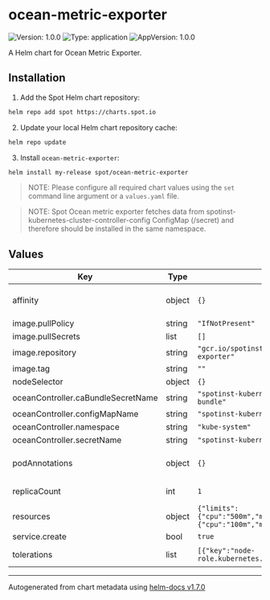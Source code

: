 # ocean-metric-exporter

![Version: 1.0.0](https://img.shields.io/badge/Version-1.0.0-informational?style=flat-square) ![Type: application](https://img.shields.io/badge/Type-application-informational?style=flat-square) ![AppVersion: 1.0.0](https://img.shields.io/badge/AppVersion-1.0.0-informational?style=flat-square)

A Helm chart for Ocean Metric Exporter.

## Installation

1. Add the Spot Helm chart repository:

```sh
helm repo add spot https://charts.spot.io
```

2. Update your local Helm chart repository cache:

```sh
helm repo update
```

3. Install `ocean-metric-exporter`:

```sh
helm install my-release spot/ocean-metric-exporter
```

> NOTE: Please configure all required chart values using the `set` command line argument or a `values.yaml` file.

> NOTE: Spot Ocean metric exporter fetches data from spotinst-kubernetes-cluster-controller-config ConfigMap (/secret) and therefore should be installed in the same namespace.

## Values

| Key | Type | Default | Description |
|-----|------|---------|-------------|
| affinity | object | `{}` | (Optional) Pod scheduling preferences. Ref: https://kubernetes.io/docs/concepts/configuration/assign-pod-node/#affinity-and-anti-affinity |
| image.pullPolicy | string | `"IfNotPresent"` | (Optional) Image pull policy. |
| image.pullSecrets | list | `[]` | (Optional) Image pull secrets. |
| image.repository | string | `"gcr.io/spotinst-artifacts/spot-ocean-metric-exporter"` | (Optional) Image repository. |
| image.tag | string | `""` | (Optional) Image tag. Defaults to `.Chart.AppVersion`. |
| nodeSelector | object | `{}` | (Optional) Node selector. |
| oceanController.caBundleSecretName | string | `"spotinst-kubernetes-cluster-controller-ca-bundle"` | (Optional) Secret name of CA bundle. |
| oceanController.configMapName | string | `"spotinst-kubernetes-cluster-controller-config"` | (Optional) ConfigMap name. |
| oceanController.namespace | string | `"kube-system"` | (Optional) Namespace where components should be installed. |
| oceanController.secretName | string | `"spotinst-kubernetes-cluster-controller"` | (Optional) Secret name. |
| podAnnotations | object | `{}` | (Optional) Pod annotations. Ref: https://kubernetes.io/docs/concepts/overview/working-with-objects/annotations/ |
| replicaCount | int | `1` | (Optional) Replicas. Ref: https://kubernetes.io/docs/concepts/workloads/controllers/deployment/#replicas |
| resources | object | `{"limits":{"cpu":"500m","memory":"500Mi"},"requests":{"cpu":"100m","memory":"50Mi"}}` | (Optional) Resource requests and limits. Ref: http://kubernetes.io/docs/user-guide/compute-resources/ |
| service.create | bool | `true` | (Optional) Controls whether a service should be created. |
| tolerations | list | `[{"key":"node-role.kubernetes.io/master","operator":"Exists"}]` | (Optional) Tolerations for nodes that have taints on them. Ref: https://kubernetes.io/docs/concepts/configuration/taint-and-toleration/ |

----------------------------------------------
Autogenerated from chart metadata using [helm-docs v1.7.0](https://github.com/norwoodj/helm-docs/releases/v1.7.0)
